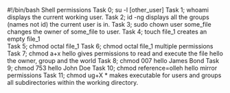 #!/bin/bash
Shell permissions
Task 0; su -l [other_user]
Task 1; whoami displays the current working user.
Task 2; id -ng displays all the groups (names not id) the current user is in.
Task 3; sudo chown user some_file changes the owner of some_file to user.
Task 4; touch file_1 creates an empty file_1  
Task 5; chmod octal file_1
Task 6; chmod octal file_1 multiple permissions
Task 7; chmod a+x hello gives permissions to read and execute the file hello the owner, group and the world
Task 8; chmod 007 hello James Bond
Task 9; chmod 753 hello John Doe
Task 10; chmod reference=olleh hello mirror permissions
Task 11; chmod ug+X * makes executable for users and groups all subdirectories within the working directory.  
